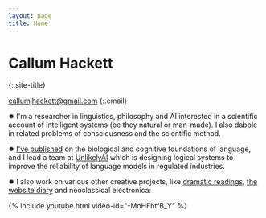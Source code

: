 ```yaml
---
layout: page
title: Home
---
```

# Callum Hackett
{:.site-title}

callumjhackett@gmail.com
{:.email}

✹ I'm a researcher in linguistics, philosophy and AI interested in a scientific account of intelligent systems (be they natural or man-made). I also dabble in related problems of consciousness and the scientific method.

✹ [I've published](/papers.html) on the biological and cognitive foundations of language, and I lead a team at [UnlikelyAI](https://www.unlikely.ai/) which is designing logical systems to improve the reliability of language models in regulated industries.

✹ I also work on various other creative projects, like [dramatic readings](/moby-dick), [the website diary](/about-the-diary) and neoclassical electronica:

{% include youtube.html video-id="-MoHFhtfB_Y" %}